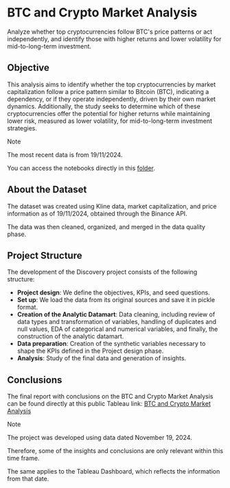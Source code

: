 # BTC and Crypto Market Analysis
Analyze whether top cryptocurrencies follow BTC's price patterns or act independently, and identify those with higher returns and lower volatility for mid-to-long-term investment.

## Objective

This analysis aims to identify whether the top cryptocurrencies by market capitalization follow a price pattern similar to Bitcoin (BTC), indicating a dependency, or if they operate independently, driven by their own market dynamics. Additionally, the study seeks to determine which of these cryptocurrencies offer the potential for higher returns while maintaining lower risk, measured as lower volatility, for mid-to-long-term investment strategies.

> [!NOTE]  
> The most recent data is from 19/11/2024.
> 
> You can access the notebooks directly in this [folder](https://github.com/TonyGonzalezData/BTC_Analysis/tree/main/03_Notebooks/01_Development).


## About the Dataset

The dataset was created using Kline data, market capitalization, and price information as of 19/11/2024, obtained through the Binance API.

The data was then cleaned, organized, and merged in the data quality phase.


## Project Structure

The development of the Discovery project consists of the following structure:

- **Project design**: We define the objectives, KPIs, and seed questions.
- **Set up**: We load the data from its original sources and save it in pickle format.
- **Creation of the Analytic Datamart**: Data cleaning, including review of data types and transformation of variables, handling of duplicates and null values, EDA of categorical and numerical variables, and finally, the construction of the analytic datamart.
- **Data preparation**: Creation of the synthetic variables necessary to shape the KPIs defined in the Project design phase.
- **Analysis**: Study of the final data and generation of insights.

## Conclusions

The final report with conclusions on the BTC and Crypto Market Analysis can be found directly at this public Tableau link: [BTC and Crypto Market Analysis](https://public.tableau.com/app/profile/antonio.gonz.lez.pazos/viz/BTCandCryptoMarketAnalysis/Intro)


> [!NOTE]  
> The project was developed using data dated November 19, 2024.
> 
> Therefore, some of the insights and conclusions are only relevant within this time frame.
> 
> The same applies to the Tableau Dashboard, which reflects the information from that date.
